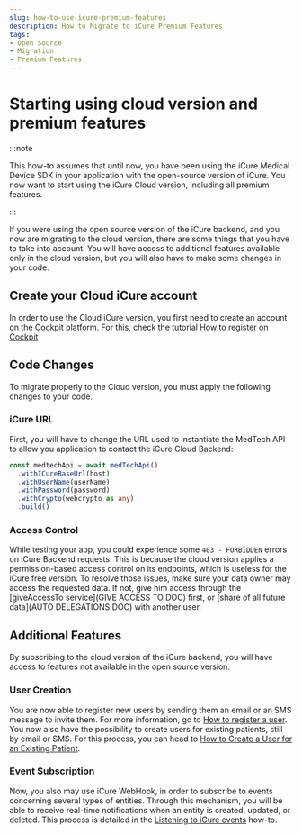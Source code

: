 ```yaml
---
slug: how-to-use-icure-premium-features
description: How to Migrate to iCure Premium Features
tags:
- Open Source
- Migration
- Premium Features
---
```


# Starting using cloud version and premium features

:::note

This how-to assumes that until now, you have been using the iCure Medical Device SDK in your application with the open-source
 version of iCure. You now want to start using the iCure Cloud version, including all premium features.

:::

If you were using the open source version of the iCure backend, and you now are migrating to the cloud version, there are
some things that you have to take into account. You will have access to additional features available only in the cloud version,
but you will also have to make some changes in your code.

## Create your Cloud iCure account

In order to use the Cloud iCure version, you first need to create an account on the 
 [Cockpit platform](https://cockpit.icure.cloud). For this, check the tutorial [How to register on Cockpit](/cockpit/how-to/how-to-register)

## Code Changes

To migrate properly to the Cloud version, you must apply the following changes to your code.

### iCure URL

First, you will have to change the URL used to instantiate the MedTech API to allow you application to contact the iCure
 Cloud Backend:

<!-- file://code-samples/how-to/migrate-to-premium/index.mts snippet:instantiate the api-->
```typescript
const medtechApi = await medTechApi()
  .withICureBaseUrl(host)
  .withUserName(userName)
  .withPassword(password)
  .withCrypto(webcrypto as any)
  .build()
```

### Access Control

While testing your app, you could experience some `403 - FORBIDDEN` errors on iCure Backend requests.
 This is because the cloud version applies a permission-based access control on its endpoints, which is useless for the iCure free version.
To resolve those issues, make sure your data owner may access the requested data. 
 If not, give him access through the [giveAccessTo service](GIVE ACCESS TO DOC) first, or [share of all future data](AUTO DELEGATIONS DOC) with another user.

## Additional Features

By subscribing to the cloud version of the iCure backend, you will have access to features not available in the open source
 version.

### User Creation

You are now able to register new users by sending them an email or an SMS message to invite them. For more information, 
 go to [How to register a user](/sdks/how-to/how-to-authenticate-a-user/how-to-authenticate-a-user).
You now also have the possibility to create users for existing patients, still by email or SMS. For this process, you can 
 head to [How to Create a User for an Existing Patient](/sdks/how-to/how-to-invite-existing-patient-as-a-user).

### Event Subscription

Now, you also may use iCure WebHook, in order to subscribe to events concerning several types of entities. 
 Through this mechanism, you will be able to receive real-time notifications when an entity is created, updated, or deleted.
This process is detailed in the [Listening to iCure events](/sdks/how-to/how-to-subscribe-to-icure-events) how-to.
